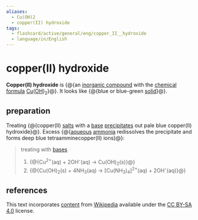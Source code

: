 ```yaml
---
aliases:
  - Cu(OH)2
  - copper(II) hydroxide
tags:
  - flashcard/active/general/eng/copper_II__hydroxide
  - language/in/English
---
```


# copper(II) hydroxide

__Copper(II) hydroxide__ is {@{an [inorganic compound](inorganic%20compound.md) with the [chemical formula](chemical%20formula.md) [Cu](copper.md)([OH](hydroxide.md))<sub>2</sub>}@}. It looks like {@{blue or blue-green [solid](solid.md)}@}. <!--SR:!2028-02-11,1387,350!2027-07-12,945,230-->

## preparation

Treating {@{copper(II) [salts](salt%20(chemistry).md) with a [base](base%20(chemistry).md) [precipitates](precipitate.md) out pale blue copper(II) hydroxide}@}. Excess {@{[aqueous](aqueous%20solution.md) [ammonia](ammonia.md) redissolves the precipitate and forms deep blue tetraamminecopper(II) ions}@}: <!--SR:!2025-04-26,34,130!2025-07-12,394,210-->

> treating with [bases](base%20(chemistry).md)
>
> 1. {@{Cu<sup>2+</sup>(aq) + 2OH<sup>-</sup>(aq) → Cu(OH)<sub>2</sub>(s)}@}
> 2. {@{Cu(OH)<sub>2</sub>(s) + 4NH<sub>3</sub>(aq) → \[Cu(NH<sub>3</sub>)<sub>4</sub>\]<sup>2+</sup>(aq) + 2OH<sup>-</sup>(aq)}@} <!--SR:!2027-05-23,1182,350!2025-05-06,39,130-->

## references

This text incorporates [content](https://en.wikipedia.org/wiki/copper(II)_hydroxide) from [Wikipedia](Wikipedia.md) available under the [CC BY-SA 4.0](https://creativecommons.org/licenses/by-sa/4.0/) license.
